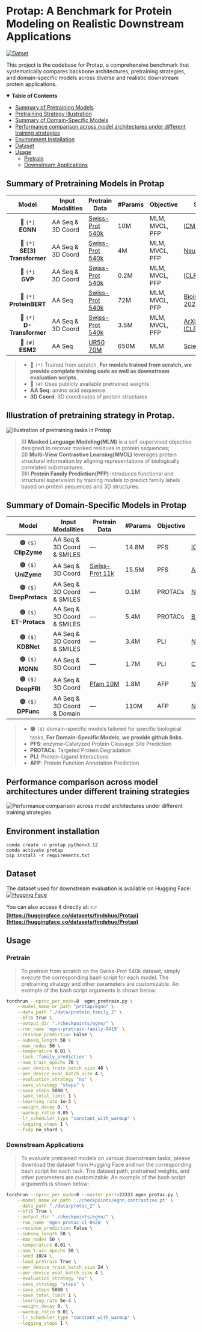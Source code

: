 
# Protap: A Benchmark for Protein Modeling on Realistic Downstream Applications
[![Datset](https://img.shields.io/badge/%F0%9F%A4%97%20Hugging%20Face-orange?label=Dataset)](https://huggingface.co/datasets/findshuo/Protap)

This project is the codebase for Protap, a comprehensive benchmark that systematically compares backbone architectures, pretraining strategies, and domain-specific models across diverse and realistic downstream protein applications.

<details open><summary><b>Table of Contents</b></summary>

- [Summary of Pretraining Models](#summary-of-pretraining-models-in-protap)
- [Pretraining Strategy Illustration](#illustration-of-pretraining-strategy-in-protap)
- [Summary of Domain-Specific Models](#summary-of-domain-specific-models-in-protap)
- [Performance comparison across model architectures under different training strategies](#performance-comparison-across-model-architectures-under-different-training-strategies)
- [Environment Installation](#environment-installation)
- [Dataset](#dataset)
- [Usage](#usage)
  - [Pretrain](#pretrain)
  - [Downstream Applications](#downstream-applications)

</details>


## Summary of Pretraining Models in Protap

|**Model** | **Input Modalities** | **Pretrain Data** | **#Params** | **Objective** | **Source** |
|:-------------:|----------------------|-------------------|-------------|---------------|------------|
| 🔴 `(*)` <br> **EGNN**          | AA Seq & 3D Coord  | [Swiss-Prot 540k](https://www.uniprot.org/uniprotkb?query=reviewed:true) | 10M  | MLM, MVCL, PFP | [ICML 2021](https://proceedings.mlr.press/v139/satorras21a.html)           |
| 🔴 `(*)` <br> **SE(3) Transformer** | AA Seq & 3D Coord | [Swiss-Prot 540k](https://www.uniprot.org/uniprotkb?query=reviewed:true) | 4M   | MLM, MVCL, PFP | [NeurIPS 2020](https://proceedings.neurips.cc/paper/2020/hash/15231a7ce4ba789d13b722cc5c955834-Abstract.html) |
| 🔴 `(*)` <br> **GVP**           | AA Seq & 3D Coord | [Swiss-Prot 540k](https://www.uniprot.org/uniprotkb?query=reviewed:true) | 0.2M | MLM, MVCL, PFP | [ICLR 2021](https://openreview.net/forum?id=1YLJDvSx6J4)                    |
| 🔴 `(*)` <br> **ProteinBERT**   | AA Seq           | [Swiss-Prot 540k](https://www.uniprot.org/uniprotkb?query=reviewed:true) | 72M  | MLM, MVCL, PFP | [Bioinformatics 2022](https://academic.oup.com/bioinformatics/article/38/8/2102/6502274) |
| 🔴 `(*)` <br> **D-Transformer** | AA Seq &  3D Coord | [Swiss-Prot 540k](https://www.uniprot.org/uniprotkb?query=reviewed:true) | 3.5M | MLM, MVCL, PFP | [ArXiv 2025](https://arxiv.org/abs/2502.06914), [ICLR 2023](https://openreview.net/forum?id=vZTp1oPV3PC) |
| 🔵 `(#)` <br> **ESM2**          | AA Seq           | [UR50 70M](https://www.uniprot.org/help/uniref)                      | 650M | MLM           | [Science 2023](https://www.science.org/doi/10.1126/science.ade2574)         |  
> - 🔴 `(*)` Trained from scratch, **For models trained from scratch, we provide complete training code as well as downstream evaluation scripts.**
> - 🔵 `(#)` Uses publicly available pretrained weights  
> - **AA Seq**: amino acid sequence  
> - **3D Coord**: 3D coordinates of protein structures   

## Illustration of pretraining strategy in Protap.
![Illustration of pretraining tasks in Protap](/figures/pretrain_strategy.png) 
> (I) **Masked Language Modeling(MLM)** is a self-supervised objective designed to recover masked residues in protein sequences;  
> (II) **Multi-View Contrastive Learning(MVCL)** leverages protein structural information by aligning representations of biologically correlated substructures.  
> (III) **Protein Family Prediction(PFP)** introduces functional and structural supervision by training models to predict family labels based on protein sequences and 3D structures.


## Summary of Domain-Specific Models in Protap

| **Model** | **Input Modalities** | **Pretrain Data** | **#Params** | **Objective** | **Source** | **Github** |
|:----------:|----------------------|-------------------|-------------|---------------|------------|:--------:|
| 🟤 `($)` <br> **ClipZyme**   | AA Seq & 3D Coord & SMILES | — | 14.8M | PFS | [ICML&nbsp;2024](https://openreview.net/forum?id=0mYAK6Yhhm) | [:octocat:](https://github.com/pgmikhael/clipzyme) |
| 🟤 `($)` <br> **UniZyme**    | AA Seq & 3D Coord | [Swiss-Prot&nbsp;11k](https://www.uniprot.org/uniprotkb?query=reviewed:true) | 15.5M | PFS | [ArXiv&nbsp;2025](https://arxiv.org/abs/2502.06914) | [:octocat:](https://anonymous.4open.science/r/UniZyme-4A67) |
| 🟤 `($)` <br> **DeepProtacs**| AA Seq & 3D Coord & SMILES | — | 0.1M | PROTACs | [Nat.&nbsp;Comm&nbsp;2022](https://www.nature.com/articles/s41467-022-34807-3) |  [:octocat:](https://github.com/Fenglei104/DeepPROTACs)|
| 🟤 `($)` <br> **ET-Protacs**  | AA Seq & 3D Coord & SMILES | — | 5.4M | PROTACs | [Brief&nbsp;Bioinf&nbsp;2025](https://academic.oup.com/bib/article/26/1/bbae654/7948073) |  [:octocat:](https://github.com/GuanyuYue/ET-PROTACs)|
| 🟤 `($)` <br> **KDBNet**     | AA Seq & 3D Coord & SMILES | — | 3.4M | PLI | [Nat.&nbsp;Mach.&nbsp;Intell&nbsp;2023](https://www.nature.com/articles/s42256-023-00751-0) |  [:octocat:](https://github.com/luoyunan/KDBNet) |
| 🟤 `($)` <br> **MONN**       | AA Seq & 3D Coord | — | 1.7M | PLI | [Cell&nbsp;Systems&nbsp;2024](https://www.sciencedirect.com/science/article/pii/S2405471220300818) |  [:octocat:](https://github.com/lishuya17/MONN) |
| 🟤 `($)` <br> **DeepFRI**    | AA Seq & 3D Coord | [Pfam&nbsp;10M](https://pfam.xfam.org/) | 1.8M | AFP | [Nat.&nbsp;Comm&nbsp;2021](https://www.nature.com/articles/s41467-021-23303-9) |  [:octocat:](https://github.com/flatironinstitute/DeepFRI) |
| 🟤 `($)` <br> **DPFunc**     | AA Seq & 3D Coord & Domain | — | 110M | AFP | [Nat.&nbsp;Comm&nbsp;2025](https://www.nature.com/articles/s41467-024-54816-8) |  [:octocat:](https://github.com/CSUBioGroup/DPFunc) |


> - 🟤 `($)` domain-specific models tailored for specific biological tasks, **For Domain-Specific Models, we provide github links.**
> - **PFS**: enzyme-Catalyzed Protein Cleavage Site Prediction  
> - **PROTACs**: Targeted Protein Degradation  
> - **PLI**: Protein–Ligand Interactions  
> - **AFP**: Protein Function Annotation Prediction

## Performance comparison across model architectures under different training strategies
![Performance comparison across model architectures under different training strategies](/figures/Performance_comparison.png) 


## Environment installation
```
conda create -n protap python=3.12
conda activate protap
pip install -r requirements.txt
```

## Dataset
The dataset used for downstream evaluation is available on Hugging Face: [![Hugging Face](https://img.shields.io/badge/%F0%9F%A4%97%20Hugging%20Face-orange?label=Protap%20Dataset)](https://huggingface.co/datasets/findshuo/Protap)

You can also access it directly at:
👉 **[https://huggingface.co/datasets/findshuo/Protap](https://huggingface.co/datasets/findshuo/Protap)**


## Usage
### Pretrain
> To pretrain from scratch on the Swiss-Prot 540k dataset, simply execute the corresponding bash script for each model. The pretraining strategy and other parameters are customizable. An example of the bash script arguments is shown below:
```bash
torchrun --nproc_per_node=8  egnn_pretrain.py \
    --model_name_or_path "protap/egnn" \
    --data_path "./data/protein_family_2" \
    --bf16 True \
    --output_dir "./checkpoints/egnn/" \
    --run_name 'egnn-pretrain-family-0419' \
    --residue_prediction False \
    --subseq_length 50 \
    --max_nodes 50 \
    --temperature 0.01 \
    --task 'family_prediction' \
    --num_train_epochs 70 \
    --per_device_train_batch_size 48 \
    --per_device_eval_batch_size 4 \
    --evaluation_strategy "no" \
    --save_strategy "steps" \
    --save_steps 5000 \
    --save_total_limit 1 \
    --learning_rate 1e-3 \
    --weight_decay 0. \
    --warmup_ratio 0.05 \
    --lr_scheduler_type "constant_with_warmup" \
    --logging_steps 1 \
    --fsdp no_shard \
```

### Downstream Applications
> To evaluate pretrained models on various downstream tasks, please download the dataset from Hugging Face and run the corresponding bash script for each task. The dataset path, pretrained weights, and other parameters are customizable. An example of the bash script arguments is shown below:
```bash
torchrun --nproc_per_node=8 --master_port=23333 egnn_protac.py \
    --model_name_or_path './checkpoints/egnn_contrastive.pt' \
    --data_path "./data/protac_2" \
    --bf16 True \
    --output_dir "./checkpoints/egnn/" \
    --run_name 'egnn-protac-cl-0428' \
    --residue_prediction False \
    --subseq_length 50 \
    --max_nodes 50 \
    --temperature 0.01 \
    --num_train_epochs 50 \
    --seed 1024 \
    --load_pretrain True \
    --per_device_train_batch_size 24 \
    --per_device_eval_batch_size 4 \
    --evaluation_strategy "no" \
    --save_strategy "steps" \
    --save_steps 5000 \
    --save_total_limit 1 \
    --learning_rate 5e-4 \
    --weight_decay 0. \
    --warmup_ratio 0.01 \
    --lr_scheduler_type "constant_with_warmup" \
    --logging_steps 1 \
```

